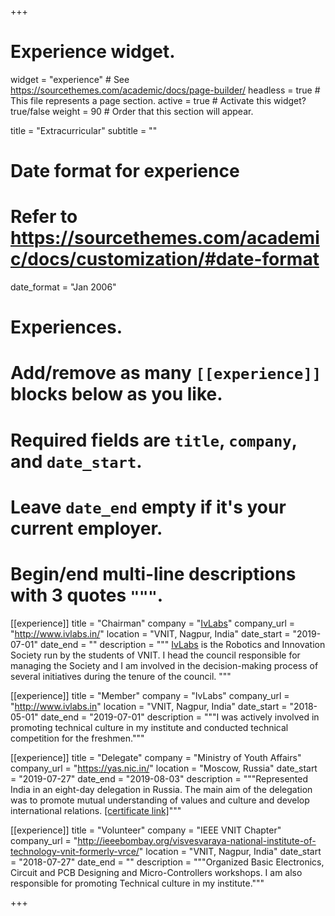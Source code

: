 +++
# Experience widget.
widget = "experience"  # See https://sourcethemes.com/academic/docs/page-builder/
headless = true  # This file represents a page section.
active = true  # Activate this widget? true/false
weight = 90  # Order that this section will appear.

title = "Extracurricular"
subtitle = ""

# Date format for experience
#   Refer to https://sourcethemes.com/academic/docs/customization/#date-format
date_format = "Jan 2006"

# Experiences.
#   Add/remove as many `[[experience]]` blocks below as you like.
#   Required fields are `title`, `company`, and `date_start`.
#   Leave `date_end` empty if it's your current employer.
#   Begin/end multi-line descriptions with 3 quotes `"""`.
[[experience]]
  title = "Chairman"
  company = "[IvLabs](http://www.ivlabs.in)"
  company_url = "http://www.ivlabs.in/"
  location = "VNIT, Nagpur, India"
  date_start = "2019-07-01"
  date_end = ""
  description = """
  [IvLabs](http://www.ivlabs.in) is the Robotics and Innovation Society run by the students of VNIT. I head the council responsible for managing the Society and I am involved in the decision-making process of several initiatives during the tenure of the council. """

[[experience]]
  title = "Member"
  company = "IvLabs"
  company_url = "http://www.ivlabs.in"
  location = "VNIT, Nagpur, India"
  date_start = "2018-05-01"
  date_end = "2019-07-01"
  description = """I was actively involved in promoting technical culture in my institute and conducted technical competition for the freshmen."""

[[experience]]
  title = "Delegate"
  company = "Ministry of Youth Affairs"
  company_url = "https://yas.nic.in/"
  location = "Moscow, Russia"
  date_start = "2019-07-27"
  date_end = "2019-08-03"
  description = """Represented India in an eight-day delegation in Russia. The main aim of the delegation was to promote mutual understanding of values and culture and develop international relations. [[certificate link]](https://drive.google.com/open?id=17w9hyuT01iTAhV6snYDLq5-QTQK7FSQj)"""

[[experience]]
  title = "Volunteer"
  company = "IEEE VNIT Chapter"
  company_url = "http://ieeebombay.org/visvesvaraya-national-institute-of-technology-vnit-formerly-vrce/"
  location = "VNIT, Nagpur, India"
  date_start = "2018-07-27"
  date_end = ""
  description = """Organized Basic Electronics, Circuit and PCB Designing and Micro-Controllers workshops. I am also responsible for promoting Technical culture in my institute."""

+++

